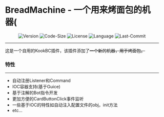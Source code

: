 # BreadMachine - 一个用来烤面包的机器(

<div style="text-align: center;">

![Version](https://img.shields.io/github/v/release/ManTouQAQ/BreadMachine)
![Code-Size](https://img.shields.io/github/languages/code-size/ManTouQAQ/BreadMachine)
![License](https://img.shields.io/github/license/ManTouQAQ/BreadMachine)
![Language](https://img.shields.io/github/languages/top/ManTouQAQ/BreadMachine)
![Last-Commit](https://img.shields.io/github/last-commit/ManTouQAQ/BreadMachine)
</div>

***

这是一个自用的KookBC插件，该插件添加了~~一个新的机器，用于烤面包。~~

### 特性
***
* 自动注册Listener和Command
* IOC容器支持(基于Guice)
* 基于注解的Bot指令开发
* 更加方便的CardButtonClick事件监听
* 一些基于IOC的特性如自动注入配置文件的obj，init方法
* etc...
